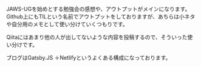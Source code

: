 JAWS-UGを始めとする勉強会の感想や、アウトプットがメインになります。  
Github上にもTILという名前でアウトプットをしておりますが、あちらは小ネタや自分用のメモとして使い分けていくつもりです。
  
Qiitaにはあまり他の人が出してないような内容を投稿するので、そういった使い分けです。
  
ブログはGatsby.JS ＋Netlifyというよくある構成になっております。
